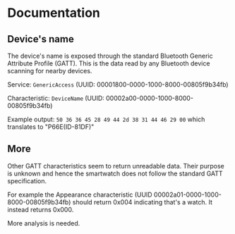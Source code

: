 # Documentation
## Device's name
The device's name is exposed through the standard Bluetooth Generic Attribute Profile (GATT). This is the data read by any Bluetooth device scanning for nearby devices.

Service: ```GenericAccess``` (UUID: 00001800-0000-1000-8000-00805f9b34fb)

Characteristic: ```DeviceName``` (UUID: 00002a00-0000-1000-8000-00805f9b34fb)

Example output: ```50 36 36 45 28 49 44 2d 38 31 44 46 29 00``` which translates to "P66E(ID-81DF)"

## More
Other GATT characteristics seem to return unreadable data. Their purpose is unknown and hence the smartwatch does not follow the standard GATT specification.

For example the Appearance characteristic (UUID 00002a01-0000-1000-8000-00805f9b34fb) should return 0x004 indicating that's a watch. It instead returns 0x000.

More analysis is needed.
